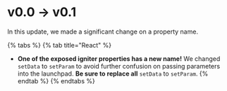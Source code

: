 # v0.0 -> v0.1

In this update, we made a significant change on a property name.

{% tabs %}
{% tab title="React" %}
* **One of the exposed igniter properties has a new name!** We changed `setData` to `setParam` to avoid further confusion on passing parameters into the launchpad. **Be sure to replace all** `setData` to `setParam`.
{% endtab %}
{% endtabs %}


